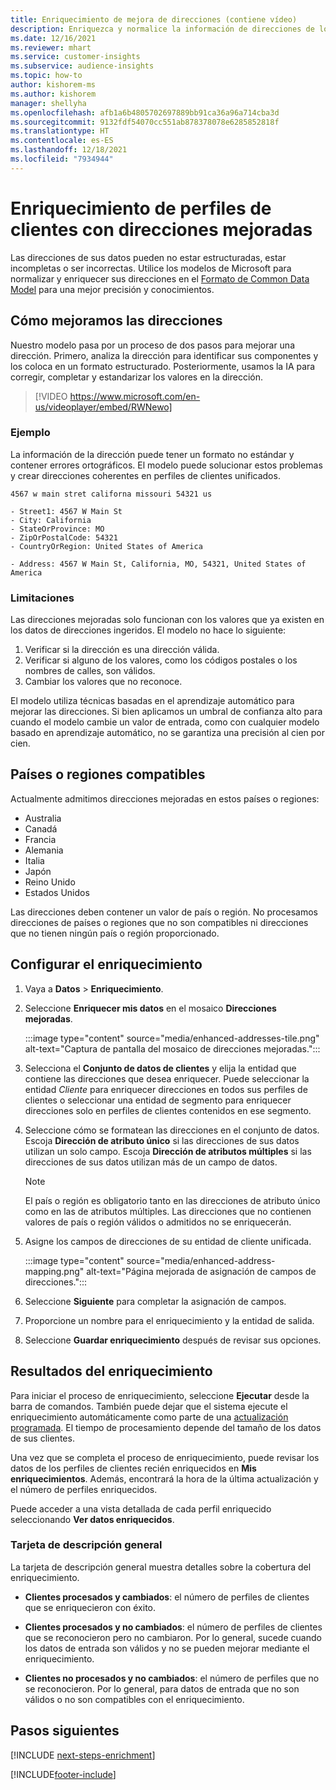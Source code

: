 ```yaml
---
title: Enriquecimiento de mejora de direcciones (contiene vídeo)
description: Enriquezca y normalice la información de direcciones de los perfiles de los clientes con los modelos de Microsoft.
ms.date: 12/16/2021
ms.reviewer: mhart
ms.service: customer-insights
ms.subservice: audience-insights
ms.topic: how-to
author: kishorem-ms
ms.author: kishorem
manager: shellyha
ms.openlocfilehash: afb1a6b4805702697889bb91ca36a96a714cba3d
ms.sourcegitcommit: 9132fdf54070cc551ab878378078e6285852818f
ms.translationtype: HT
ms.contentlocale: es-ES
ms.lasthandoff: 12/18/2021
ms.locfileid: "7934944"
---
```

# <a name="enrichment-of-customer-profiles-with-enhanced-addresses"></a>Enriquecimiento de perfiles de clientes con direcciones mejoradas

Las direcciones de sus datos pueden no estar estructuradas, estar incompletas o ser incorrectas. Utilice los modelos de Microsoft para normalizar y enriquecer sus direcciones en el [Formato de Common Data Model](/common-data-model/schema/core/applicationcommon/address) para una mejor precisión y conocimientos.

## <a name="how-we-enhance-addresses"></a>Cómo mejoramos las direcciones

Nuestro modelo pasa por un proceso de dos pasos para mejorar una dirección. Primero, analiza la dirección para identificar sus componentes y los coloca en un formato estructurado. Posteriormente, usamos la IA para corregir, completar y estandarizar los valores en la dirección.

> [!VIDEO https://www.microsoft.com/en-us/videoplayer/embed/RWNewo]

### <a name="example"></a>Ejemplo

La información de la dirección puede tener un formato no estándar y contener errores ortográficos. El modelo puede solucionar estos problemas y crear direcciones coherentes en perfiles de clientes unificados.

```Input
4567 w main stret californa missouri 54321 us
```

```Output
- Street1: 4567 W Main St
- City: California
- StateOrProvince: MO
- ZipOrPostalCode: 54321
- CountryOrRegion: United States of America

- Address: 4567 W Main St, California, MO, 54321, United States of America
```

### <a name="limitations"></a>Limitaciones

Las direcciones mejoradas solo funcionan con los valores que ya existen en los datos de direcciones ingeridos. El modelo no hace lo siguiente: 

1. Verificar si la dirección es una dirección válida.
2. Verificar si alguno de los valores, como los códigos postales o los nombres de calles, son válidos.
3. Cambiar los valores que no reconoce.

El modelo utiliza técnicas basadas en el aprendizaje automático para mejorar las direcciones. Si bien aplicamos un umbral de confianza alto para cuando el modelo cambie un valor de entrada, como con cualquier modelo basado en aprendizaje automático, no se garantiza una precisión al cien por cien.

## <a name="supported-countries-or-regions"></a>Países o regiones compatibles

Actualmente admitimos direcciones mejoradas en estos países o regiones: 

- Australia
- Canadá
- Francia
- Alemania
- Italia
- Japón
- Reino Unido
- Estados Unidos

Las direcciones deben contener un valor de país o región. No procesamos direcciones de países o regiones que no son compatibles ni direcciones que no tienen ningún país o región proporcionado.

## <a name="configure-the-enrichment"></a>Configurar el enriquecimiento

1. Vaya a **Datos** > **Enriquecimiento**.

1. Seleccione **Enriquecer mis datos** en el mosaico **Direcciones mejoradas**.

   :::image type="content" source="media/enhanced-addresses-tile.png" alt-text="Captura de pantalla del mosaico de direcciones mejoradas.":::

1. Selecciona el **Conjunto de datos de clientes** y elija la entidad que contiene las direcciones que desea enriquecer. Puede seleccionar la entidad *Cliente* para enriquecer direcciones en todos sus perfiles de clientes o seleccionar una entidad de segmento para enriquecer direcciones solo en perfiles de clientes contenidos en ese segmento.

1. Seleccione cómo se formatean las direcciones en el conjunto de datos. Escoja **Dirección de atributo único** si las direcciones de sus datos utilizan un solo campo. Escoja **Dirección de atributos múltiples** si las direcciones de sus datos utilizan más de un campo de datos.

   > [!NOTE]
   > El país o región es obligatorio tanto en las direcciones de atributo único como en las de atributos múltiples. Las direcciones que no contienen valores de país o región válidos o admitidos no se enriquecerán.

1.  Asigne los campos de direcciones de su entidad de cliente unificada.

    :::image type="content" source="media/enhanced-address-mapping.png" alt-text="Página mejorada de asignación de campos de direcciones.":::

1. Seleccione **Siguiente** para completar la asignación de campos.

1. Proporcione un nombre para el enriquecimiento y la entidad de salida.

1. Seleccione **Guardar enriquecimiento** después de revisar sus opciones.

## <a name="enrichment-results"></a>Resultados del enriquecimiento

Para iniciar el proceso de enriquecimiento, seleccione **Ejecutar** desde la barra de comandos. También puede dejar que el sistema ejecute el enriquecimiento automáticamente como parte de una [actualización programada](system.md#schedule-tab). El tiempo de procesamiento depende del tamaño de los datos de sus clientes.

Una vez que se completa el proceso de enriquecimiento, puede revisar los datos de los perfiles de clientes recién enriquecidos en **Mis enriquecimientos**. Además, encontrará la hora de la última actualización y el número de perfiles enriquecidos.

Puede acceder a una vista detallada de cada perfil enriquecido seleccionando **Ver datos enriquecidos**.

### <a name="overview-card"></a>Tarjeta de descripción general

La tarjeta de descripción general muestra detalles sobre la cobertura del enriquecimiento. 

* **Clientes procesados y cambiados**: el número de perfiles de clientes que se enriquecieron con éxito.

* **Clientes procesados y no cambiados**: el número de perfiles de clientes que se reconocieron pero no cambiaron. Por lo general, sucede cuando los datos de entrada son válidos y no se pueden mejorar mediante el enriquecimiento.

* **Clientes no procesados y no cambiados**: el número de perfiles que no se reconocieron. Por lo general, para datos de entrada que no son válidos o no son compatibles con el enriquecimiento.

## <a name="next-steps"></a>Pasos siguientes

[!INCLUDE [next-steps-enrichment](../includes/next-steps-enrichment.md)]

[!INCLUDE[footer-include](../includes/footer-banner.md)]
